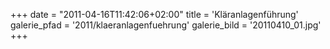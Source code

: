 +++
date = "2011-04-16T11:42:06+02:00"
title = 'Kläranlagenführung'
galerie_pfad = '2011/klaeranlagenfuehrung'
galerie_bild = '20110410_01.jpg'
+++

      